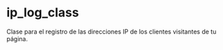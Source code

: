 # ip_log_class
Clase para el registro de las direcciones IP de los clientes visitantes de tu página.

